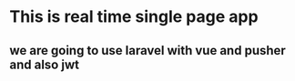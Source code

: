 # This is real time single page app
## we are going to use laravel with vue and pusher and also jwt 
